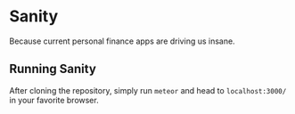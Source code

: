 # Sanity

Because current personal finance apps are driving us insane.

## Running Sanity
After cloning the repository, simply run `meteor` and head to `localhost:3000/` in your favorite browser.
